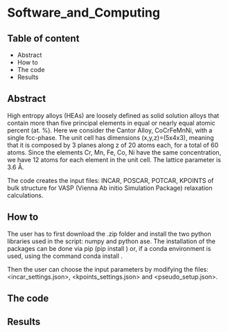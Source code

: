 # Software_and_Computing
## Table of content 
- Abstract
- How to
- The code 
- Results
## Abstract
High entropy alloys (HEAs) are loosely defined as solid solution alloys that contain more than five principal elements in equal or nearly equal atomic percent (at. %). 
Here we consider the Cantor Alloy, CoCrFeMnNi, with a single fcc-phase. The unit cell has dimensions (x,y,z)=(5x4x3), meaning that it is composed by 3 planes along z of 20 atoms each, for a total of 60 atoms. Since the elements Cr, Mn, Fe, Co, Ni have the same concentration, we have 12 atoms for each element in the unit cell.
The lattice parameter is 3.6 Å.

The code creates the input files: INCAR, POSCAR, POTCAR, KPOINTS of bulk structure for VASP (Vienna Ab initio Simulation Package) relaxation calculations.

## How to
The user has to first download the .zip folder and install the two python libraries used in the script: numpy and python ase. The installation of the packages can be done via pip (pip install <package name>) or, if a conda environment is used, using the command conda install <package name>.

Then the user can choose the input parameters by modifying the files: <incar_settings.json>, <kpoints_settings.json> and <pseudo_setup.json>.

## The code
## Results